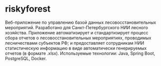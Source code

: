 # riskyforest
Веб-приложение по управлению базой данных лесовосстановительных мероприятий.
Разработано для Санкт-Петербургского НИИ лесного хозяйства.
Приложение автоматизирует и стандартизирует процесс сбора отчетов о лесовосстановительных мероприятиях, проводимых лесничествами субъектов РФ; и предоставляет сотрудникам НИИ статистическую информацию в виде автоматически генерируемых отчетов (в формате .xlsx).
Используемые технологии: Java, Spring Boot, PostgreSQL, Docker.
